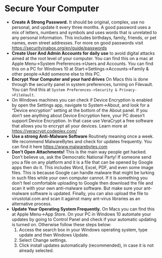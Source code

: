 # Secure Your Computer

* **Create A Strong Password.** It should be original, complex, use no personal, and update it every three months. A good password uses a mix of letters, numbers and symbols and uses words that is unrelated to any personal information.  This includes birthdays, family, friends, or pet names, even street addresses.  For more on good passwords visit https://securityinabox.org/en/guide/passwords
* **Create User And Admin Accounts for daily use** to avoid digital attacks aimed at the root level of your computer. You can find this on a mac at Apple Menu->System Preferences->Users and Accounts. You can find this on a PC for Windows 10 at Start->Settings->Accounts->Family & other people->Add someone else to this PC.
* **Encrypt Your Computer and your hard drives** On Macs this is done through the security panel in system preferences, turning on Filevault. You can find this at `System Preferences->Security & Privacy->FileVault`.
* On Windows machines you can check if Device Encryption is enabled by open the Settings app, navigate to System->About, and look for a “Device encryption” setting at the bottom of the About panel.  If you don’t see anything about Device Encryption here, your PC doesn’t support Device Encryption. In that case use VeraCrypt a free software that allows you to encrypt all your devices. Learn more at https://veracrypt.codeplex.com/
* **Use a strong Anti-Malware Software** Routinely meaning once a week. We recommend MalwareBytes and check for updates frequently. You can find it here https://www.malwarebytes.com
* **Don’t Open Attachments!**  This is the main way people get hacked.  Don’t believe us, ask the Democratic National Party! If someone send you a file on any platform and it is a file that can be opened by Google apps then do it.  This includes Word, Excel, PDF, and even some image files. This is because Google can handle malware that might be lurking in such files while your own computer cannot. If it is something you don’t feel comfortable uploading to Google then download the file and scan it with your own anti-malware software. But make sure your ant-malware software is updated. Finally, you can also upload the file to virustotal.com and scan it against many ant-virus libraries as an alternative process.
* **Update Your Operating System Frequently.**  On Macs you can find this at Apple Menu->App Store. On your PC in Windows 10 automate your updates by going to Control Panel and check if your automatic updating is turned on. Otherwise follow these steps below: 
    1. Access the search box in your Windows operating system, type update and then Windows Update. 
    2. Select Change settings. 
    3. Click install updates automatically (recommended), in case it is not already selected.

